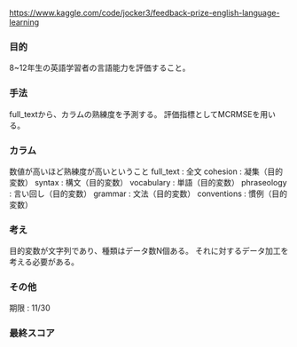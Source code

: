 https://www.kaggle.com/code/jocker3/feedback-prize-english-language-learning

### 目的
8~12年生の英語学習者の言語能力を評価すること。

### 手法
full_textから、カラムの熟練度を予測する。
評価指標としてMCRMSEを用いる。

### カラム
数値が高いほど熟練度が高いということ
full_text : 全文
cohesion : 凝集（目的変数）
syntax : 構文（目的変数）
vocabulary : 単語（目的変数）
phraseology : 言い回し（目的変数）
grammar : 文法（目的変数）
conventions : 慣例（目的変数）

### 考え
目的変数が文字列であり、種類はデータ数N個ある。
それに対するデータ加工を考える必要がある。

### その他
期限 : 11/30

### 最終スコア
